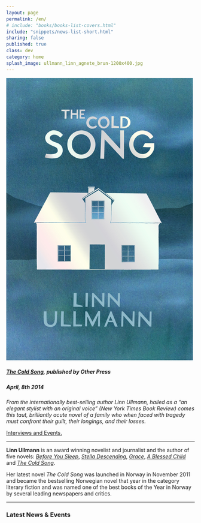 ```yaml
---
layout: page
permalink: /en/
# include: "books/books-list-covers.html"
include: "snippets/news-list-short.html"
sharing: false
published: true
class: dev
category: home
splash_image: ullmann_linn_agnete_brun-1200x400.jpg
---
```

[![The Cold Song](/assets/img/cover/the-cold-song-L.jpg)](/en/books/2014/04/01/the-cold-song/)

##### [*The Cold Song*](/en/books/2014/04/01/the-cold-song/), published by Other Press
##### April, 8th 2014

_From the internationally best-selling author Linn Ullmann, hailed as a “an elegant stylist with an original voice” (*New York Times Book Review*) comes this taut, brilliantly acute novel of a family who when faced with tragedy must confront their guilt, their longings, and their losses._

[Interviews and Events.](/en/news/)

---
**Linn Ullmann** is an award winning novelist and journalist and the author of five novels: [*Before You Sleep*](/en/books/2001/04/15/before-you-sleep/), [*Stella Descending*](/en/books/2004/07/13/stella-descending/), [*Grace*](/en/books/2007/12/18/grace/), [*A Blessed Child*](/en/books/2009/08/11/a-blessed-child/) and [*The Cold Song*](/en/books/2014/04/01/the-cold-song/). 

Her latest novel *The Cold Song* was launched in Norway in November 2011 and became the bestselling Norwegian novel that year in the category literary fiction and was named one of the best books of the Year in Norway by several leading newspapers and critics.


---

### Latest News & Events